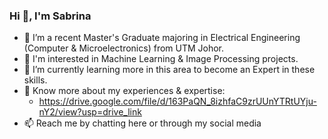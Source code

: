 ### Hi 👋, I'm Sabrina

- 🔭 I’m a recent Master's Graduate majoring in Electrical Engineering (Computer & Microelectronics) from UTM Johor.
- 👀 I'm interested in Machine Learning & Image Processing projects.
- 🌱 I’m currently learning more in this area to become an Expert in these skills.
- 📄 Know more about my experiences & expertise:
  -  https://drive.google.com/file/d/163PaQN_8izhfaC9zrUUnYTRtUYju-nY2/view?usp=drive_link
- 📫 Reach me by chatting here or through my social media 

